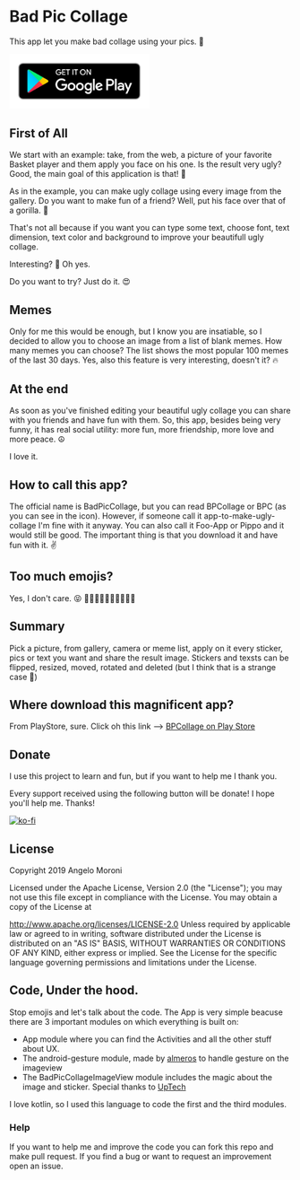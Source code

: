 
# Bad Pic Collage
This app let you make bad collage using your pics. 🚀

[<img src="google-play-badge.png" alt="Google Play Button" width=250 />](http://bit.ly/bpc_playstore)

## First of All
We start with an example: take, from the web, a picture of your favorite Basket player and them apply you face on his one. 
Is the result very ugly? Good, the main goal of this application is that! 💪

As in the example, you can make ugly collage using every image from the gallery. Do you want to make fun of a friend? Well, put his face over that of a gorilla. 🦍

That's not all because if you want you can type some text, choose font, text dimension, text color and background to improve your beautifull ugly collage. 

Interesting? 🤔
Oh yes. 

Do you want to try?
Just do it. 😍

## Memes
Only for me this would be enough, but I know you are insatiable, so I decided to allow you to choose an image from a list of blank memes. How many memes you can choose? The list shows the most popular 100 memes of the last 30 days. Yes, also this feature is very interesting, doesn't it? 🔥

## At the end
As soon as you've finished editing your beautiful ugly collage you can share with you friends and have fun with them.
So, this app, besides being very funny, it has real social utility: more fun, more friendship, more love and more peace. ☮️

I love it.

## How to call this app?
The official name is BadPicCollage, but you can read BPCollage or BPC (as you can see in the icon). However, if someone call it app-to-make-ugly-collage I'm fine with it anyway. You can also call it Foo-App or Pippo and it would still be good. The important thing is that you download it and have fun with it. ✌️

## Too much emojis?
Yes, I don't care. 😝
🚀🚀🚀🚀🚀🚀🚀🚀🚀🚀

## Summary
Pick a picture, from gallery, camera or meme list, apply on it every sticker, pics or text you want and share the result image.
Stickers and texsts can be flipped, resized, moved, rotated and deleted (but I think that is a strange case 🎈) 

## Where download this magnificent app?
From PlayStore, sure.
Click oh this link --> [BPCollage on Play Store](https://play.google.com/store/apps/details?id=com.hooloovoochimico.badpiccollage)

## Donate

I use this project to learn and fun, but if you want to help me I thank you. 

Every support received using the following button will be donate! 
I hope you'll help me. Thanks! 

[![ko-fi](https://www.ko-fi.com/img/githubbutton_sm.svg)](https://ko-fi.com/Q5Q410UG2)


## License

Copyright 2019 Angelo Moroni

Licensed under the Apache License, Version 2.0 (the "License"); you may not use this file except in compliance with the License. You may obtain a copy of the License at

   http://www.apache.org/licenses/LICENSE-2.0
Unless required by applicable law or agreed to in writing, software distributed under the License is distributed on an "AS IS" BASIS, WITHOUT WARRANTIES OR CONDITIONS OF ANY KIND, either express or implied. See the License for the specific language governing permissions and limitations under the License.


## Code, Under the hood.
Stop emojis and let's talk about the code. 
The App is very simple beacuse there are 3 important modules on which everything is built on:
 * App module where you can find the Activities and all the other stuff about UX.
 * The android-gesture module, made by [almeros](https://github.com/Almeros/android-gesture-detectors) to handle gesture on the imageview
 * The BadPicCollageImageView module includes the magic about the image and sticker. Special thanks to [UpTech](https://blog.uptech.team/how-to-create-snapchat-like-stickers-for-android-50512957c351)
 
 I love kotlin, so I used this language to code the first and the third modules.
 
 
 ### Help
 If you want to help me and improve the code you can fork this repo and make pull request. If you find a bug or want to request an improvement open an issue. 


